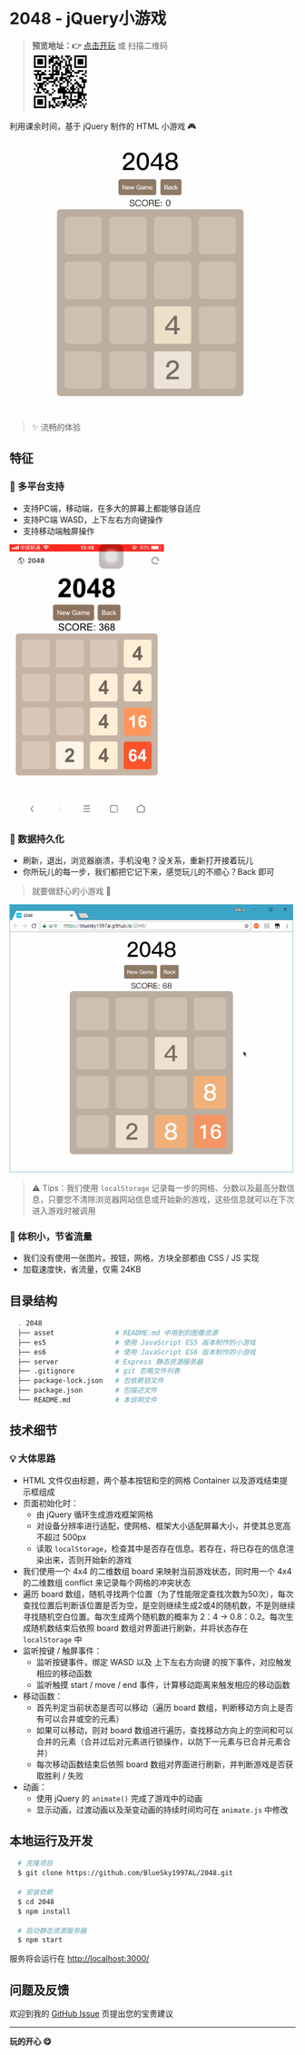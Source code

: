 # 2048 - jQuery小游戏

> **预览地址：&#x1F449;** [点击开玩](https://bluesky1997al.github.io/2048/) 或 扫描二维码  
![二维码](asset/qr_code.png)

利用课余时间，基于 jQuery 制作的 HTML 小游戏 &#x1F3AE;

![PC端游戏预览](asset/preview_desktop.gif)

> &#x2728; 流畅的体验

## 特征

### &#x1F4F1; 多平台支持

  + 支持PC端，移动端，在多大的屏幕上都能够自适应
  + 支持PC端 WASD，上下左右方向键操作
  + 支持移动端触屏操作

![移动端游戏预览](asset/preview_mobile.gif)

### &#x1F48E; 数据持久化

  + 刷新，退出，浏览器崩溃，手机没电？没关系，重新打开接着玩儿
  + 你所玩儿的每一步，我们都把它记下来，感觉玩儿的不顺心？Back 即可

> 就要做舒心的小游戏 &#x1F496;

![数据持久化](asset/auto_storage.gif)

> &#x26A0; Tips：我们使用 `localStorage` 记录每一步的网格、分数以及最高分数信息，只要您不清除浏览器网站信息或开始新的游戏，这些信息就可以在下次进入游戏时被调用

### &#x1F680; 体积小，节省流量

  + 我们没有使用一张图片。按钮，网格，方块全部都由 CSS / JS 实现
  + 加载速度快，省流量，仅需 24KB

## 目录结构

```bash
  . 2048
  ├── asset               # README.md 中用到的图像资源
  ├── es5                 # 使用 JavaScript ES5 版本制作的小游戏
  ├── es6                 # 使用 JavaScript ES6 版本制作的小游戏
  ├── server              # Express 静态资源服务器
  ├── .gitignore          # git 忽略文件列表
  ├── package-lock.json   # 包依赖锁文件
  ├── package.json        # 包描述文件
  └── README.md           # 本说明文件
```

## 技术细节

### &#x1F4A1; 大体思路

  + HTML 文件仅由标题，两个基本按钮和空的网格 Container 以及游戏结束提示框组成
  + 页面初始化时：
    - 由 jQuery 循环生成游戏框架网格
    - 对设备分辨率进行适配，使网格、框架大小适配屏幕大小，并使其总宽高不超过 500px
    - 读取 `localStorage`，检查其中是否存在信息。若存在，将已存在的信息渲染出来，否则开始新的游戏
  + 我们使用一个 4x4 的二维数组 board 来映射当前游戏状态，同时用一个 4x4 的二维数组 conflict 来记录每个网格的冲突状态
  + 遍历 board 数组，随机寻找两个位置（为了性能限定查找次数为50次），每次查找位置后判断该位置是否为空，是空则继续生成2或4的随机数，不是则继续寻找随机空白位置。每次生成两个随机数的概率为 2：4 -> 0.8：0.2。每次生成随机数结束后依照 board 数组对界面进行刷新，并将状态存在 `localStorage` 中
  + 监听按键 / 触屏事件：
    - 监听按键事件，绑定 WASD 以及 上下左右方向键 的按下事件，对应触发相应的移动函数
    - 监听触摸 start / move / end 事件，计算移动距离来触发相应的移动函数
  + 移动函数：
    - 首先判定当前状态是否可以移动（遍历 board 数组，判断移动方向上是否有可以合并或空的元素）
    - 如果可以移动，则对 board 数组进行遍历，查找移动方向上的空间和可以合并的元素（合并过后对元素进行锁操作，以防下一元素与已合并元素合并）
    - 每次移动函数结束后依照 board 数组对界面进行刷新，并判断游戏是否获取胜利 / 失败
  + 动画：
    - 使用 jQuery 的 `animate()` 完成了游戏中的动画
    - 显示动画，过渡动画以及渐变动画的持续时间均可在 `animate.js` 中修改

## 本地运行及开发

```bash
  # 克隆项目
  $ git clone https://github.com/BlueSky1997AL/2048.git

  # 安装依赖
  $ cd 2048
  $ npm install

  # 启动静态资源服务器
  $ npm start
```
服务将会运行在 [http://localhost:3000/](http://localhost:3000/)

## 问题及反馈

欢迎到我的 [GitHub Issue](https://github.com/BlueSky1997AL/2048/issues) 页提出您的宝贵建议

------------------------------------------------------------------

**玩的开心 &#x1F60B;**
